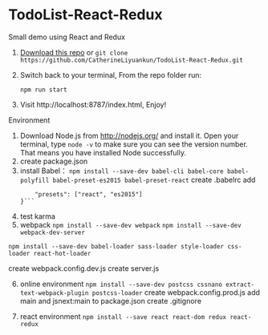 # TodoList-React-Redux
Small demo using React and Redux


1.  [Download this repo](https://github.com/CatherineLiyuankun/TodoList-React-Redux) or `git clone https://github.com/CatherineLiyuankun/TodoList-React-Redux.git`
2.	Switch back to your terminal, From the repo folder run:

    `npm run start`
    
3.	Visit http://localhost:8787/index.html, Enjoy!


Environment
1.	Download Node.js from http://nodejs.org/ and install it. Open your terminal, type `node -v` to make sure you can see the version number. That means you have installed Node successfully.
2. create package.json
3. install Babel：
`npm install --save-dev babel-cli babel-core babel-polyfill babel-preset-es2015 babel-preset-react`
    create .babelrc
    add 
    ```{
        "presets": ["react", "es2015"]
    }```

4. test karma
5. webpack
`npm install --save-dev webpack`
`npm install --save-dev webpack-dev-server`

`npm install --save-dev babel-loader sass-loader style-loader css-loader react-hot-loader`

create webpack.config.dev.js
create  server.js

6. online environment
`npm install --save-dev postcss cssnano extract-text-webpack-plugin postcss-loader`
create webpack.config.prod.js
add main and jsnext:main to package.json
create .gitignore

7. react environment 
`npm install --save react react-dom redux react-redux`


